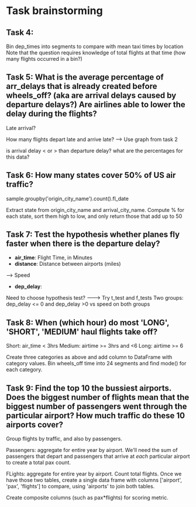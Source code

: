 # Task brainstorming
## Task 4:

Bin dep_times into segments to compare with mean taxi times by location
Note that the question requires knowledge of total flights at that time (how many flights occurred in a bin?)


## Task 5: What is the average percentage of arr_delays that is already created before wheels_off? (aka are arrival delays caused by departure delays?) Are airlines able to lower the delay during the flights?
 
Late arrival? 

How many flights depart late and arrive late? --> Use graph from task 2

is arrival delay < or > than departure delay? what are the percentages for this data?

## **Task 6**: How many states cover 50% of US air traffic? 

sample.groupby('origin_city_name').count().fl_date

Extract state from origin_city_name and arrival_city_name.
Compute % for each state, sort them high to low, and only return those that add up to 50

## **Task 7**: Test the hypothesis whether planes fly faster when there is the departure delay? 

- **air_time**: Flight Time, in Minutes
- **distance**: Distance between airports (miles)

--> Speed

- **dep_delay**:

Need to choose hypothesis test? ---> Try t_test and f_tests
Two groups: dep_delay <= 0 and dep_delay >0 vs speed on both groups

## **Task 8**: When (which hour) do most 'LONG', 'SHORT', 'MEDIUM' haul flights take off?
Short: air_time < 3hrs
Medium: airtime >= 3hrs and <6
Long: airtime >= 6

Create three categories as above and add column to DataFrame with category values. Bin wheels_off time into 24 segments and find mode() for each category.


## **Task 9**: Find the top 10 the bussiest airports. Does the biggest number of flights mean that the biggest number of passengers went through the particular airport? How much traffic do these 10 airports cover?

Group flights by traffic, and also by passengers.

Passengers: aggregate for entire year by airport. We'll need the sum of passengers that depart and passengers that arrive at *each* particular airport to create a total pax count.

FLights: aggregate for entire year by airport. Count total flights.
Once we have those two tables, create a single data frame with columns ['airport', 'pax', 'flights'] to compare, using 'airports' to join both tables.

Create composite columns (such as pax\*flights) for scoring metric.

